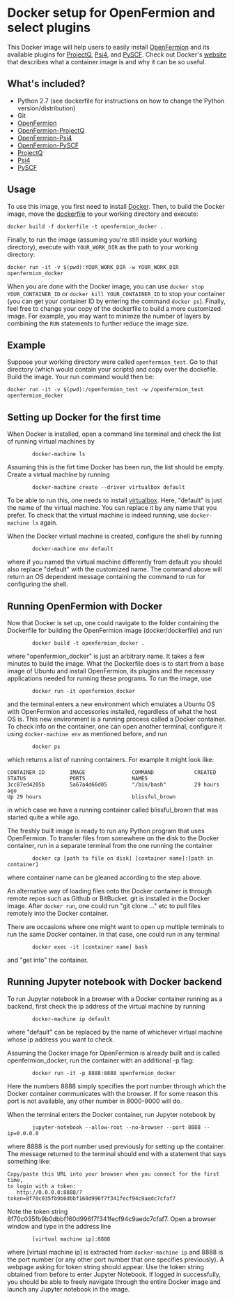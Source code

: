 # Docker setup for OpenFermion and select plugins

This Docker image will help users to easily install [OpenFermion](https://github.com/quantumlib/OpenFermion) and its available plugins for [ProjectQ](https://github.com/ProjectQ-Framework/ProjectQ), [Psi4](https://github.com/quantumlib/OpenFermion-Psi4), and [PySCF](https://github.com/quantumlib/OpenFermion-PySCF). Check out Docker's [website](https://www.docker.com/what-container) that describes what a container image is and why it can be so useful.


## What's included?

- Python 2.7 (see dockerfile for instructions on how to change the Python version/distribution)
- Git
- [OpenFermion](https://github.com/quantumlib/OpenFermion)
- [OpenFermion-ProjectQ](https://github.com/quantumlib/OpenFermion-ProjectQ)
- [OpenFermion-Psi4](https://github.com/quantumlib/OpenFermion-Psi4)
- [OpenFermion-PySCF](https://github.com/quantumlib/OpenFermion-PySCF)
- [ProjectQ](https://projectq.ch)
- [Psi4](http://www.psicode.org)
- [PySCF](https://github.com/sunqm/pyscf)


## Usage

To use this image, you first need to install [Docker](https://www.docker.com/).
Then, to build the Docker image, move the
[dockerfile](https://github.com/quantumlib/OpenFermion/blob/master/docker/dockerfile)
to your working directory and execute:

```
docker build -f dockerfile -t openfermion_docker .
```

Finally, to run the image (assuming you're still inside your working directory), execute with `YOUR_WORK_DIR` as the path to your working directory:

```
docker run -it -v $(pwd):YOUR_WORK_DIR -w YOUR_WORK_DIR openfermion_docker
```

When you are done with the Docker image, you can use `docker stop
YOUR_CONTAINER_ID` or `docker kill YOUR_CONTAINER_ID` to stop your container
(you can get your container ID by entering the command `docker ps`). Finally,
feel free to change your copy of the dockerfile to build a more customized
image. For example, you may want to minimze the number of layers by combining the `RUN` statements to further reduce the image size.


## Example

Suppose your working directory were called `openfermion_test`. Go to that
directory (which would contain your scripts) and copy over the dockefile. Build the image. Your run command would then be:

```
docker run -it -v $(pwd):/openfermion_test -w /openfermion_test openfermion_docker
```


## Setting up Docker for the first time


When Docker is installed, open a command line terminal and check the list of
running virtual machines by

```
        docker-machine ls
```

Assuming this is the firt time Docker has been run, the list should be empty.
Create a virtual machine by running

```
        docker-machine create --driver virtualbox default
```

To be able to run this, one needs to install
[virtualbox](https://www.virtualbox.org/wiki/Downloads).
Here, "default" is just the name of the virtual machine. You can replace it by
any name that you prefer. To check that the virtual machine is indeed running,
use `docker-machine ls` again.

When the Docker virtual machine is created, configure the shell by running

```
        docker-machine env default
```

where if you named the virtual machine differently from default you should also
replace "default" with the customized name. The command above will return an OS
dependent message containing the command to run for configuring the shell.


## Running OpenFermion with Docker

Now that Docker is set up, one could navigate to the folder containing the
Dockerfile for building the OpenFermion image (docker/dockerfile) and run

```
        docker build -t openfermion_docker .
```

where "openfermion_docker" is just an arbitrary name.
It takes a few minutes to build the image. What the Dockerfile does is to
start from a base image of Ubuntu and install OpenFermion, its plugins and the
necessary applications needed for running these programs. To run the image, use

```
        docker run -it openfermion_docker
```

and the terminal enters a new environment which emulates a Ubuntu OS with
OpenFermion and accessories installed, regardless of what the host OS is. This
new environment is a running process called a Docker container. To check info
on the container, one can open another terminal, configure it using 
`docker-machine env` as mentioned before, and run

```
        docker ps
```

which returns a list of running containers. For example it might look like:

```
CONTAINER ID        IMAGE               COMMAND             CREATED
STATUS              PORTS               NAMES
3cc87ed4205b        5a67a4d66d05        "/bin/bash"         29 hours ago
Up 29 hours                             blissful_brown
```

in which case we have a running container called blissful_brown that was
started quite a while ago.

The freshly built image is ready to run any Python program that uses
OpenFermion. To transfer files from somewhere on the disk to the Docker
container, run in a separate terminal from the one running the container

```
        docker cp [path to file on disk] [container name]:[path in container]
```

where container name can be gleaned according to the step above.

An alternative way of loading files onto the Docker container is through
remote repos such as Github or BitBucket. git is installed in the Docker image. 
After `docker run`, one could run "git clone ..." etc to pull files
remotely into the Docker container. 

There are occasions where one might want to open up multiple terminals to
run the same Docker container. In that case, one could run in any terminal

```
        docker exec -it [container name] bash
```

and "get into" the container.

## Running Jupyter notebook with Docker backend

To run Jupyter notebook in a browser with a Docker container running as a
backend, first check the ip address of the virtual machine by running

```
        docker-machine ip default
```

where "default" can be replaced by the name of whichever virtual machine whose
ip address you want to check.

Assuming the Docker image for OpenFermion is already built and is called 
openfermion_docker, run the container with an additional -p flag:


```
        docker run -it -p 8888:8888 openfermion_docker
```

Here the numbers 8888 simply specifies the port number through which the Docker
container communicates with the browser. If for some reason this port is not
available, any other number in 8000-9000 will do.

When the terminal enters the Docker container, run Jupyter notebook by

```
        jupyter-notebook --allow-root --no-browser --port 8888 --ip=0.0.0.0
```

where 8888 is the port number used previously for setting up the container.
The message returned to the terminal should end with a statement that says 
something like:
```
Copy/paste this URL into your browser when you connect for the first time,
to login with a token:
   http://0.0.0.0:8888/?token=8f70c035fb9b0dbbf160d996f7f341fecf94c9aedc7cfaf7
```

Note the token string 8f70c035fb9b0dbbf160d996f7f341fecf94c9aedc7cfaf7.
Open a browser window and type in the address line

```
        [virtual machine ip]:8888
```

where [virtual machine ip] is extracted from `docker-machine ip` and 8888 is the port
number (or any other port number that one specifies previously). A webpage
asking for token string should appear. Use the token string obtained from before to
enter Jupyter Notebook. If logged in successfully, you should be able to freely 
navigate through the entire Docker image and launch any Jupyter notebook in the image.
